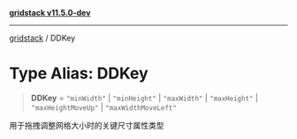 [**gridstack v11.5.0-dev**](../README.md)

***

[gridstack](../globals.md) / DDKey

# Type Alias: DDKey

> **DDKey** = `"minWidth"` \| `"minHeight"` \| `"maxWidth"` \| `"maxHeight"` \| `"maxHeightMoveUp"` \| `"maxWidthMoveLeft"`

用于拖拽调整网格大小时的关键尺寸属性类型
